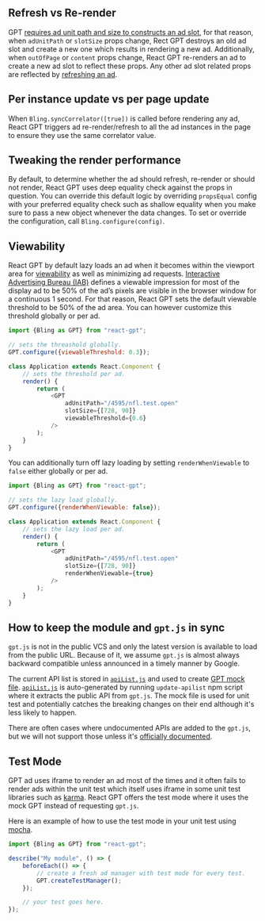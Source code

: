 ## Refresh vs Re-render

GPT [requires ad unit path and size to constructs an ad slot](https://developers.google.com/doubleclick-gpt/reference#googletag.defineSlot), for that reason, when `adUnitPath` or `slotSize` props change, Rect GPT destroys an old ad slot and create a new one which results in rendering a new ad.
Additionally, when `outOfPage` or `content` props change, React GPT re-renders an ad to create a new ad slot to reflect these props.
Any other ad slot related props are reflected by [refreshing an ad](https://developers.google.com/doubleclick-gpt/reference#googletag.PubAdsService_refresh).

## Per instance update vs per page update

When `Bling.syncCorrelator([true])` is called before rendering any ad, React GPT triggers ad re-render/refresh to all the ad instances in the page to ensure they use the same correlator value.

## Tweaking the render performance

By default, to determine whether the ad should refresh, re-render or should not render, React GPT uses deep equality check against the props in question. You can override this default logic by overriding `propsEqual` config with your preferred equality check such as shallow equality when you make sure to pass a new object whenever the data changes.
To set or override the configuration, call `Bling.configure(config)`.

## Viewability

React GPT by default lazy loads an ad when it becomes within the viewport area for [viewability](https://support.google.com/dfp_premium/answer/4574077) as well as minimizing ad requests.
[Interactive Advertising Bureau (IAB)](http://www.iab.com/) defines a viewable impression for most of the display ad to be 50% of the ad’s pixels are visible in the browser window for a continuous 1 second.
For that reason, React GPT sets the default viewable threshold to be 50% of the ad area. You can however customize this threshold globally or per ad.

```js
import {Bling as GPT} from "react-gpt";

// sets the threashold globally.
GPT.configure({viewableThreshold: 0.3});

class Application extends React.Component {
    // sets the threshold per ad.
    render() {
        return (
            <GPT
                adUnitPath="/4595/nfl.test.open"
                slotSize={[728, 90]}
                viewableThreshold={0.6}
            />
        );
    }
}
```

You can additionally turn off lazy loading by setting `renderWhenViewable` to `false` either globally or per ad.

```js
import {Bling as GPT} from "react-gpt";

// sets the lazy load globally.
GPT.configure({renderWhenViewable: false});

class Application extends React.Component {
    // sets the lazy load per ad.
    render() {
        return (
            <GPT
                adUnitPath="/4595/nfl.test.open"
                slotSize={[728, 90]}
                renderWhenViewable={true}
            />
        );
    }
}
```

## How to keep the module and `gpt.js` in sync

`gpt.js` is not in the public VCS and only the latest version is available to load from the public URL.
Because of it, we assume `gpt.js` is almost always backward compatible unless announced in a timely manner by Google.

The current API list is stored in [`apiList.js`](../../src/utils/apiList.js)
and used to create [GPT mock file](../../src/utils/mockGPT.js).
[`apiList.js`](../../src/utils/apiList.js) is auto-generated by running `update-apilist` npm script where it extracts the public API from `gpt.js`.
The mock file is used for unit test and potentially catches the breaking changes on their end although it's less likely to happen.

There are often cases where undocumented APIs are added to the `gpt.js`, but we will not support those unless it's [officially documented](https://developers.google.com/doubleclick-gpt/reference).

## Test Mode

GPT ad uses iframe to render an ad most of the times and it often fails to render ads within the unit test which itself uses iframe in some unit test libraries such as [karma](https://github.com/karma-runner/karma).
React GPT offers the test mode where it uses the mock GPT instead of requesting `gpt.js`.

Here is an example of how to use the test mode in your unit test using [mocha](https://github.com/mochajs/mocha).

```js
import {Bling as GPT} from "react-gpt";

describe("My module", () => {
    beforeEach(() => {
        // create a fresh ad manager with test mode for every test.
        GPT.createTestManager();
    });

    // your test goes here.
});
```
